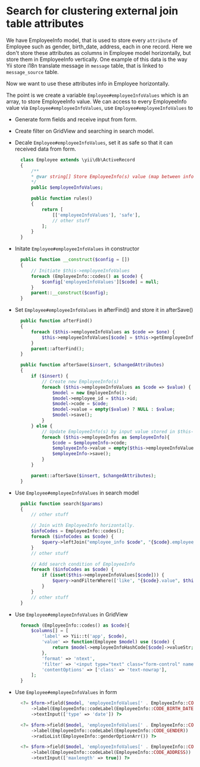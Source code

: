 # Search for clustering external join table attributes

We have EmployeeInfo model, that is used to store every `attribute` of Employee such as gender, birth_date, address, each in one record.
Here we don't store these attributes as columns in Employee model horizontally, but store them in EmployeeInfo vertically.
One example of this data is the way Yii store i18n translate message in `message` table, that is linked to `message_source` table.

Now we want to use these attributes info in Employee horizontally.

The point is we create a variable `Employee#employeeInfoValues` which is an array, to store EmployeeInfo value.
We can access to every EmployeeInfo value via `Employee#employeeInfoValues`, use `Employee#employeeInfoValues` to
* Generate form fields and receive input from form.
* Create filter on GridView and searching in search model.

* Decale `Employee#employeeInfoValues`, set it as safe so that it can received data from form.
  ```php
    class Employee extends \yii\db\ActiveRecord
    {
        /**
        * @var string[] Store EmployeeInfo(s) value (map between info code and its value)
        */
        public $employeeInfoValues;

        public function rules()
        {
            return [
                [['employeeInfoValues'], 'safe'],
                // other stuff
            ];
        }
    }
  ```
* Initate `Employee#employeeInfoValues` in constructor
  ```php
    public function __construct($config = [])
    {
        // Initiate $this->employeeInfoValues
        foreach (EmployeeInfo::codes() as $code) {
            $config['employeeInfoValues'][$code] = null;
        }
        parent::__construct($config);
    }
  ```
* Set `Employee#employeeInfoValues` in afterFind() and store it in afterSave()
  ```php
    public function afterFind()
    {
        foreach ($this->employeeInfoValues as $code => $one) {
            $this->employeeInfoValues[$code] = $this->getEmnployeeInfoValue($code);
        }
        parent::afterFind();
    }

    public function afterSave($insert, $changedAttributes)
    {
        if ($insert) {
            // Create new EmployeeInfo(s)
            foreach ($this->employeeInfoValues as $code => $value) {
                $model = new EmployeeInfo();
                $model->employee_id = $this->id;
                $model->code = $code;
                $model->value = empty($value) ? NULL : $value;
                $model->save();
            }
        } else {
            // Update EmployeeInfo(s) by input value stored in $this->employeeInfoValues.
            foreach ($this->employeeInfos as $employeeInfo){
                $code = $employeeInfo->code;
                $employeeInfo->value = empty($this->employeeInfoValues[$code]) ? NULL : $this->employeeInfoValues[$code];
                $employeeInfo->save();
            }
        }

        parent::afterSave($insert, $changedAttributes);
    }
  ```
* Use `Employee#employeeInfoValues` in search model
  ```php
    public function search($params)
    {
        // other stuff

        // Join with EmployeeInfo horizontally.
        $infoCodes = EmployeeInfo::codes();
        foreach ($infoCodes as $code) {
            $query->leftJoin("employee_info $code", "{$code}.employee_id = employee.id AND {$code}.code = :code", ['code' => $code]);
        }
        // other stuff

        // Add search condition of EmployeeInfo
        foreach ($infoCodes as $code) {
            if (isset($this->employeeInfoValues[$code])) {
                $query->andFilterWhere(['like', "{$code}.value", $this->employeeInfoValues[$code]]);
            }
        }
        // other stuff
    }
  ```
* Use `Employee#employeeInfoValues` in GridView
  ```php
    foreach (EmployeeInfo::codes() as $code){
        $columns[] = [
            'label' => Yii::t('app', $code),
            'value' => function(Employee $model) use ($code) {
                return $model->employeeInfoHashCode[$code]->valueStr;
            },
            'format' => 'ntext',
            'filter' => '<input type="text" class="form-control" name="EmployeeSearch[employeeInfoValues][' . $code . ']">',
            'contentOptions' => ['class' => 'text-nowrap'],
        ];
    }
  ```
* Use `Employee#employeeInfoValues` in form
  ```php
    <?= $form->field($model, 'employeeInfoValues[' . EmployeeInfo::CODE_BIRTH_DATE . ']')
        ->label(EmployeeInfo::codeLabel(EmployeeInfo::CODE_BIRTH_DATE))
        ->textInput(['type' => 'date']) ?>

    <?= $form->field($model, 'employeeInfoValues[' . EmployeeInfo::CODE_GENDER . ']')
        ->label(EmployeeInfo::codeLabel(EmployeeInfo::CODE_GENDER))
        ->radioList(EmployeeInfo::genderOptionArr()) ?>

    <?= $form->field($model, 'employeeInfoValues[' . EmployeeInfo::CODE_ADDRESS . ']')
        ->label(EmployeeInfo::codeLabel(EmployeeInfo::CODE_ADDRESS))
        ->textInput(['maxlength' => true]) ?>
  ```
